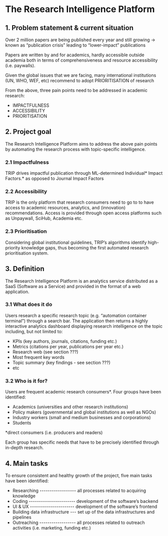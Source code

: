 # The Research Intelligence Platform

## 1. Problem statement & current situation

Over 2 million papers are being published every year and still growing → known as “publication crisis” leading to “lower-impact” publications

Papers are written by and for academics, hardly accessible outside academia both in terms of comprehensiveness and resource accessibility (i.e. paywalls).

Given the global issues that we are facing, many international institutions (UN, WHO, WEF, etc) recommend to adopt PRIORITISATION of research

From the above, three pain points need to be addressed in academic research:

* IMPACTFULNESS
* ACCESSIBILITY
* PRIORITISATION

## 2. Project goal

The Research Intelligence Platform aims to address the above pain points by automating the research process with topic-specific intelligence. 

### 2.1 Impactfulness

TRIP drives impactful publication through ML-determined Individual* Impact Factors.* as opposed to Journal Impact Factors

### 2.2 Accessibility

TRIP is the only platform that research consumers need to go to to have access to academic resources, analytics, and (innovation) recommendations. Access is provided through open access platforms such as Unpaywall, SciHub, Academia etc.

### 2.3  Prioritisation

Considering global institutional guidelines, TRIP’s algorithms identify high-priority knowledge gaps, thus becoming the first automated research prioritisation system. 

## 3. Definition

The Research Intelligence Platform is an analytics service distributed as a SaaS (Software as a Service) and provided in the format of a web application.

### 3.1 What does it do

Users research a specific research topic (e.g. “automation container terminal”) through a search bar. The application then returns a highly interactive analytics dashboard displaying research intelligence on the topic including, but not limited to: 

* KPIs (key authors, journals, citations, funding etc.)
* Metrics (citations per year, publications per year etc.)
* Research web (see section ???)
* Most frequent key words
* Topic summary (key findings - see section ???)
* etc

### 3.2 Who is it for?

Users are frequent academic research consumers*. Four groups have been identified:

* Academics (universities and other research institutions)
* Policy makers (governmental and global institutions as well as NGOs)
* Industry workers (small and medium businesses and corporations)
* Students

*direct consumers (i.e. producers and readers)

Each group has specific needs that have to be precisely identified through in-depth research.

## 4. Main tasks

To ensure consistent and healthy growth of the project, five main tasks have been identified:

* Researching ------------------ all processes related to acquiring knowledge 
* Coding ----------------------- development of the software’s backend 
* UI & UX ---------------------- development of the software’s frontend
* Building data infrastructure --- set up of the data infrastructures and pipelines
* Outreaching ------------------ all processes related to outreach activities (i.e. marketing, funding etc.)
